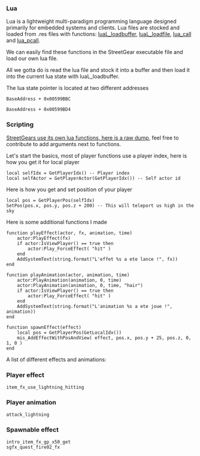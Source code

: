 ### Lua
Lua is a lightweight multi-paradigm programming language designed primarily for embedded systems and clients. Lua files are stocked and loaded
from .res files with functions: [luaL_loadbuffer](http://pgl.yoyo.org/luai/i/luaL_loadbuffer), [luaL_loadfile](http://pgl.yoyo.org/luai/i/luaL_loadfile), [lua_call](http://pgl.yoyo.org/luai/i/lua_call) and [lua_pcall](http://pgl.yoyo.org/luai/i/lua_pcall). 

We can easily find these functions in the StreetGear executable file and load our own lua file. 

All we gotta do is read the lua file and stock it into a buffer and then load it into the current lua state with luaL_loadbuffer.

The lua state pointer is located at two different addresses
```
BaseAddress + 0x00599BBC 
```
```
BaseAddress + 0x00599BD4
```
### Scripting

[StreetGears use its own lua functions, here is a raw dump](https://raw.githubusercontent.com/OpenStreetGears/docs/master/raw/func_dump.md), feel free to contribute to add arguments next to functions.

Let's start the basics, most of player functions use a player index, here is how you get it for local player

```
local selfIdx = GetPlayerIdx() -- Player index
local selfActor = GetPlayerActor(GetPlayerIdx()) -- Self actor id
```

Here is how you get and set position of your player
```
local pos = GetPlayerPos(selfIdx)
SetPos(pos.x, pos.y, pos.z + 200) -- This will teleport us high in the sky
```
Here is some additional functions I made 
```
function playEffect(actor, fx, animation, time)
    actor:PlayEffect(fx)
    if actor:IsViewPlayer() == true then
    	actor:Play_ForceEffect( "hit" )
    end
	AddSystemText(string.format("L'effet %s a ete lance !", fx))
end
```
```
function playAnimation(actor, animation, time)
	actor:PlayAnimation(animation, 0, time)
	actor:PlayAnimation(animation, 0, time, "hair")
    if actor:IsViewPlayer() == true then
    	actor:Play_ForceEffect( "hit" )
    end
	AddSystemText(string.format("L'animation %s a ete joue !", animation))
end
```
```
function spawnEffect(effect)
	local pos = GetPlayerPos(GetLocalIdx())
	mis_AddEffectWithPosAndView( effect, pos.x, pos.y + 25, pos.z, 0, 1, 0 )
end
```
A list of different effects and animations:
### Player effect
```
item_fx_use_lightning_hitting
```
### Player animation
```
attack_lightning
```
### Spawnable effect
```
intro_item_fx_gp_x50_get
sgfx_quest_fire02_fx
```
